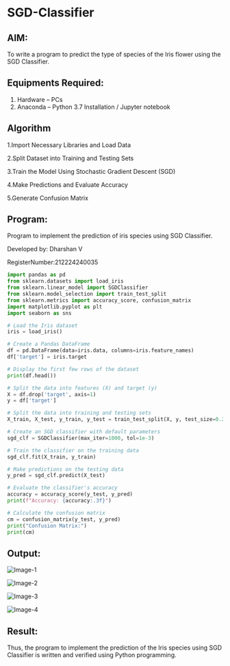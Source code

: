 # SGD-Classifier
## AIM:
To write a program to predict the type of species of the Iris flower using the SGD Classifier.

## Equipments Required:
1. Hardware – PCs
2. Anaconda – Python 3.7 Installation / Jupyter notebook

## Algorithm
1.Import Necessary Libraries and Load Data

2.Split Dataset into Training and Testing Sets

3.Train the Model Using Stochastic Gradient Descent (SGD)

4.Make Predictions and Evaluate Accuracy

5.Generate Confusion Matrix

## Program:
Program to implement the prediction of iris species using SGD Classifier.

Developed by: Dharshan V

RegisterNumber:212224240035 
```python
import pandas as pd
from sklearn.datasets import load_iris
from sklearn.linear_model import SGDClassifier
from sklearn.model_selection import train_test_split
from sklearn.metrics import accuracy_score, confusion_matrix
import matplotlib.pyplot as plt
import seaborn as sns

# Load the Iris dataset
iris = load_iris()

# Create a Pandas DataFrame
df = pd.DataFrame(data=iris.data, columns=iris.feature_names)
df['target'] = iris.target

# Display the first few rows of the dataset
print(df.head())

# Split the data into features (X) and target (y)
X = df.drop('target', axis=1)
y = df['target']

# Split the data into training and testing sets
X_train, X_test, y_train, y_test = train_test_split(X, y, test_size=0.2, random_state=42)

# Create an SGD classifier with default parameters
sgd_clf = SGDClassifier(max_iter=1000, tol=1e-3)

# Train the classifier on the training data
sgd_clf.fit(X_train, y_train)

# Make predictions on the testing data
y_pred = sgd_clf.predict(X_test)

# Evaluate the classifier's accuracy
accuracy = accuracy_score(y_test, y_pred)
print(f"Accuracy: {accuracy:.3f}")

# Calculate the confusion matrix
cm = confusion_matrix(y_test, y_pred)
print("Confusion Matrix:")
print(cm)
```
## Output:
![Image-1](https://github.com/user-attachments/assets/61225720-a431-4c85-9a8f-44d3f9a962b7)

![Image-2](https://github.com/user-attachments/assets/d2910e06-2f10-4e64-af1b-ba1c46aab75f)

![Image-3](https://github.com/user-attachments/assets/50b2fa49-621c-4735-a23d-a9eac41584e8)

![Image-4](https://github.com/user-attachments/assets/8342fa51-c6c1-4161-a89e-f88682675bc1)

## Result:
Thus, the program to implement the prediction of the Iris species using SGD Classifier is written and verified using Python programming.
